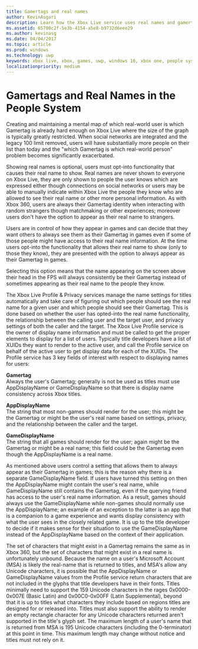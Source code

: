 ```yaml
---
title: Gamertags and real names
author: KevinAsgari
description: Learn how the Xbox Live service uses real names and gamertags in the people system.
ms.assetid: 65700c2f-5e3b-4154-a5e8-b9732d6eee29
ms.author: kevinasg
ms.date: 04/04/2017
ms.topic: article
ms.prod: windows
ms.technology: uwp
keywords: xbox live, xbox, games, uwp, windows 10, xbox one, people system, social platform, gamertag, real name
localizationpriority: medium
---
```


# Gamertags and Real Names in the People System

Creating and maintaining a mental map of which real-world user is which Gamertag is already hard enough on Xbox Live where the size of the graph is typically greatly restricted. When social networks are integrated and the legacy 100 limit removed, users will have substantially more people on their list than today and the "which Gamertag is which real-world person" problem becomes significantly exacerbated.

Showing real names is optional, users must opt-into functionality that causes their real name to show. Real names are never shown to everyone on Xbox Live, they are only shown to people the user knows which are expressed either though connections on social networks or users may be able to manually indicate within Xbox Live the people they know who are allowed to see their real name or other more personal information. As with Xbox 360, users are always their Gamertag identity when interacting with random strangers though matchmaking or other experiences; moreover users don't have the option to appear as their real name to strangers.

Users are in control of how they appear in games and can decide that they want others to always see them as their Gamertag in games even if some of those people might have access to their real name information. At the time users opt-into the functionality that allows their real name to show (only to those they know), they are presented with the option to always appear as their Gamertag in games.

Selecting this option means that the name appearing on the screen above their head in the FPS will always consistently be their Gamertag instead of sometimes appearing as their real name to the people they know.

The Xbox Live Profile & Privacy services manage the name settings for titles automatically and take care of figuring out which people should see the real name for a given user and which people should see their Gamertag. This is done based on whether the user has opted-into the real name functionality, the relationship between the calling user and the target user, and privacy settings of both the caller and the target. The Xbox Live Profile service is the owner of display name information and must be called to get the proper elements to display for a list of users. Typically title developers have a list of XUIDs they want to render to the active user, and call the Profile service on behalf of the active user to get display data for each of the XUIDs. The Profile service has 3 key fields of interest with respect to displaying names for users:

 **Gamertag**   
Always the user's Gamertag; generally is not be used as titles must use AppDisplayName or GameDisplayName so that there is display name consistency across Xbox titles.

 **AppDisplayName**   
The string that most non-games should render for the user; this might be the Gamertag or might be the user's real name based on settings, privacy, and the relationship between the caller and the target.

 **GameDisplayName**   
The string that all games should render for the user; again might be the Gamertag or might be a real name; this field could be the Gamertag even though the AppDisplayName is a real name.

As mentioned above users control a setting that allows them to always appear as their Gamertag in games; this is the reason why there is a separate GameDisplayName field. If users have turned this setting on then the AppDisplayName might contain the user's real name, while GameDisplayName still contains the Gamertag, even if the querying friend has access to the user's real name information. As a result, games should always use the GameDisplayName while non-games should normally use the AppDisplayName; an example of an exception to the latter is an app that is a companion to a game experience and wants display consistency with what the user sees in the closely related game. It is up to the title developer to decide if it makes sense for their situation to use the GameDisplayName instead of the AppDisplayName based on the context of their application.

The set of characters that might exist in a Gamertag remains the same as in Xbox 360, but the set of characters that might exist in a real name is unfortunately unbound. Because the name on a user's Microsoft Account (MSA) is likely the real-name that is returned to titles, and MSA's allow any Unicode characters, it is possible that the AppDisplayName or GameDisplayName values from the Profile service return characters that are not included in the glyphs that title developers have in their fonts. Titles minimally need to support the 159 Unicode characters in the rages 0x0000-0x007E (Basic Latin) and 0x00C0-0x00FF (Latin Supplemental), beyond that it is up to titles what characters they include based on regions titles are designed for or released into. Titles must also support the ability to render an empty rectangle character for any Unicode characters returned aren't supported in the title's glyph set. The maximum length of a user's name that is returned from MSA is 195 Unicode characters (including the 0-terminator) at this point in time. This maximum length may change without notice and titles must not rely on it.

